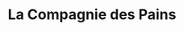 ---
title: "La Compagnie des Pains"
url: /la-grande-motte/la-compagnie-des-pains-avenue-robert-fages/
shop: boulangerie
---